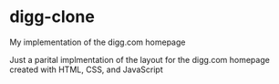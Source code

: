 # digg-clone
My implementation of the digg.com homepage

Just a parital implmentation of the layout for the digg.com homepage
created with HTML, CSS, and JavaScript
